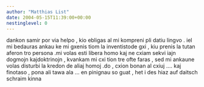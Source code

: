 ```yaml
---
author: "Matthias List"
date: 2004-05-15T11:39:00+00:00
nestinglevel: 0
---
```

dankon samir por via helpo , kio ebligas al mi kompreni pli datiu lingvo . iel mi bedauras ankau ke mi gxenis tiom la inventistode gxi , kiu prenis la tutan aferon tro persona .mi volas esti libera homo kaj ne cxiam sekvi iajn dogmojn kajdoktrinojn , kvankam mi cxi tion tre ofte faras , sed mi ankaune volas disturbi la kredon de aliaj homoj .do , cxion bonan al cxiuj .... kaj finotaso , pona ali tawa ala ... en pinignau so guat , het i des hiaz auf daitsch schraim kinna
